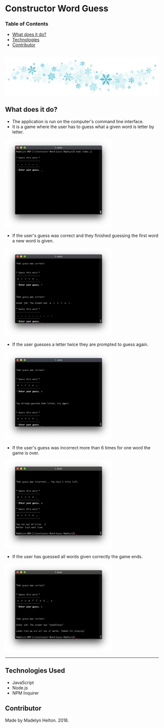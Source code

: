 <h1>Constructor Word Guess</h1>

### Table of Contents 
- [What does it do?](#what-does-it-do)
- [Technologies](#technologies)
- [Contributor](#contributor)

<br>

<img src="images/snowflakes.jpg">

## What does it do?

 * The application is run on the computer's command line interface. 
 * It is a game where the user has to guess what a given word is letter by letter.
 
<img src="images/start.png" style = "width: 350px">


 * If the user's guess was correct and they finished guessing the first word a new word is given.

 <img src="images/next-word.png" style = "width: 350px">

 * If the user guesses a letter twice they are prompted to guess again.

  <img src="images/duplicate.png" style = "width: 350px">

* If the user's guess was incorrect more than 6 times for one word the game is over.


 <img src="images/fail.png" style = "width: 350px">

 * If the user has guessed all words given correctly the game ends.

  <img src="images/no-more-words.png" style = "width: 350px">



<hr>

## Technologies Used

- JavaScript
- Node.js
- NPM Inquirer

## Contributor

Made by Madelyn Helton. 2018.